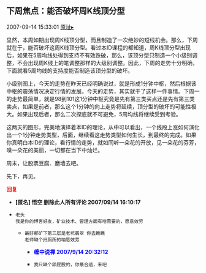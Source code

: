 ## 下周焦点：能否破坏周K线顶分型
2007-09-14 15:33:01
[原址▸](http://www.fxgan.com/chan_time/2007_07_12/730.htm)



 显然，本周如期出现周K线顶分型，而且制造了一次绝妙的短线机会。那么，下周就在于，能否破坏这周K线顶分型。看过本ID课程的都知道，周K线顶分型出现后，如果在5周均线处得到支持不有效跌破，那么，该顶分型只制造一个小级别调整，不会出现周K线上的笔调整那样的大级别调整。因此，下周的走势十分明确，下面就看5周均线的支持度能否制造该顶分型的破坏。


 


 小级别图上，今天的走势在昨天已经明确说过，就是形成1分钟中枢，然后根据该中枢的震荡情况决定行情的发展。今天的走势，其实就干了这样一件事情。下周一的走势最简单，就是98到101这1分钟中枢究竟是先有第三类买点还是先有第三类卖点，如果是前者，那么这个1分钟的向上走势将延续，顶分型的破坏的可能性极大。如果出现后者，那么二次探底就不可避免，5周均线将继续受到考验。


 


 这两天的图形，完美地演绎着本ID的理论，从中可以看出，一个线段上涨如何演化出一个1分钟走势类型，后面，继续看这走势类型如何生长，到最终的完成。如果你真明白本ID的理论，看行情的走势，就如同听一朵花的开放，见一朵花的芬芳，嗅一朵花的美丽，一切都在当下中灿烂。


 


 周末，让股票豆腐、磨墙去吧。


 


 先下，再见。


 



 


 





<font color='red'>**回复**</font>


- **[匿名] 悟空 删除此人所有评论  2007/09/14 16:10:17**
- ```
  老头 
  我是你的博客好友，矿业技术、管理方面有啥需要的，愿意效劳
  ```
   - ```
     最好那矿下第三层是老坑翡翠 你去瞧瞧
     老师缺个扫厕所的咱愿效劳
     ```
      - **<font color='blue'>缠中说禅 2007/9/14 20:32:12</font>**
      - ```
        我只缺个舔屁股的，你最合适，来吧
        ```
